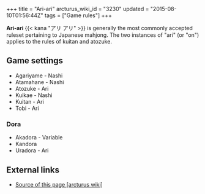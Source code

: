 +++
title = "Ari-ari"
arcturus_wiki_id = "3230"
updated = "2015-08-10T01:56:44Z"
tags = ["Game rules"]
+++

**Ari-ari** {{< kana "アリ アリ" >}} is generally the most commonly accepted ruleset pertaining to
Japanese mahjong. The two instances of "ari" (or "on") applies to the rules of kuitan and atozuke.

## Game settings

- Agariyame - Nashi
- Atamahane - Nashi
- Atozuke - Ari
- Kuikae - Nashi
- Kuitan - Ari
- Tobi - Ari

### Dora

- Akadora - Variable
- Kandora
- Uradora - Ari

## External links

- [Source of this page [arcturus wiki]](http://arcturus.su/wiki/Ari-ari)
